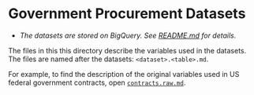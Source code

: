 # Government Procurement Datasets

* *The datasets are stored on BigQuery. See [README.md](../README.md) for details.*

The files in this this directory describe the variables used in the datasets. The files are named after the datasets: `<dataset>.<table>.md`.

For example, to find the description of the original variables used in US federal government contracts, open [`contracts.raw.md`](contracts.raw.md).
